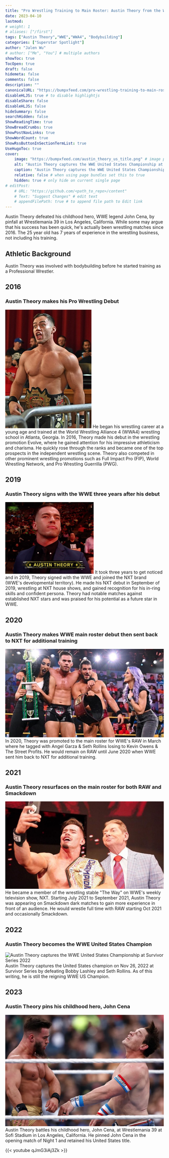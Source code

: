 ```yaml
---
title: "Pro Wrestling Training to Main Roster: Austin Theory from the WWE"
date: 2023-04-10
lastmod:
# weight: 1
# aliases: ["/first"]
tags: ["Austin Theory","WWE","WWA4", "Bodybuilding"]
categories: ["Superstar Spotlight"]
author: "Jalen Wu"
# author: ["Me", "You"] # multiple authors
showToc: true
TocOpen: true
draft: false
hidemeta: false
comments: false
description: ""
canonicalURL: "https://bumpxfeed.com/pro-wrestling-training-to-main-roster-austin-theory-from-the-wwe"
disableHLJS: true # to disable highlightjs
disableShare: false
disableHLJS: false
hideSummary: false
searchHidden: false
ShowReadingTime: true
ShowBreadCrumbs: true
ShowPostNavLinks: true
ShowWordCount: true
ShowRssButtonInSectionTermList: true
UseHugoToc: true
cover:
    image: "https://bumpxfeed.com/austin_theory_us_title.png" # image path/url
    alt: "Austin Theory captures the WWE United States Championship at Survivor Series 2022" # alt text
    caption: "Austin Theory captures the WWE United States Championship at Survivor Series 2022" # display caption under cover
    relative: false # when using page bundles set this to true
    hidden: true # only hide on current single page
# editPost:
    # URL: "https://github.com/<path_to_repo>/content"
    # Text: "Suggest Changes" # edit text
    # appendFilePath: true # to append file path to Edit link
---
```


Austin Theory defeated his childhood hero, WWE legend John Cena, by pinfall at Wrestlemania 39 in Los Angeles, California. While some may argue that his success has been quick, he's actually been wrestling matches since 2016. The 25 year old has 7 years of experience in the wrestling business, not including his training. 

## Athletic Background
Austin Theory was involved with bodybuilding before he started training as a Professional Wrestler.

## 2016 
### Austin Theory makes his Pro Wrestling Debut
![Austin Theory wrestling for FIP](austin_theory_fip.png)
He began his wrestling career at a young age and trained at the World Wrestling Alliance 4 (WWA4) wrestling school in Atlanta, Georgia. In 2016, Theory made his debut in the wrestling promotion Evolve, where he gained attention for his impressive athleticism and charisma. He quickly rose through the ranks and became one of the top prospects in the independent wrestling scene. Theory also competed in other prominent wrestling promotions such as Full Impact Pro (FIP), World Wrestling Network, and Pro Wrestling Guerrilla (PWG).

## 2019
### Austin Theory signs with the WWE three years after his debut
![Austin Theory appears at NXT Takeover after signing with the WWE](austin_theory_nxt_takeover.png)
It took three years to get noticed and in 2019, Theory signed with the WWE and joined the NXT brand (WWE's developmental territory). He made his NXT debut in September of 2019, wrestling at NXT house shows, and gained recognition for his in-ring skills and confident persona. Theory had notable matches against established NXT stars and was praised for his potential as a future star in WWE.

## 2020
### Austin Theory makes WWE main roster debut then sent back to NXT for additional training
![Austin Theory with The Way on NXT television](austin_theory_the_way.png)
In 2020, Theory was promoted to the main roster for WWE's RAW in March where he tagged with Angel Garza & Seth Rollins losing to Kevin Owens & The Street Profits. He would remain on RAW until June 2020 when WWE sent him back to NXT for additional training.

## 2021 
### Austin Theory resurfaces on the main roster for both RAW and Smackdown
![Austin Theory takes a selfie with Vince McMahon](austin_theory_selfie.png)
He became a member of the wrestling stable "The Way" on WWE's weekly television show, NXT. Starting July 2021 to September 2021, Austin Theory was appearing on Smackdown dark matches to gain more experience in front of an audience. He would wrestle full time with RAW starting Oct 2021 and occasionally Smackdown.

## 2022
### Austin Theory becomes the WWE United States Champion
![Austin Theory captures the WWE United States Championship at Survivor Series 2022](../../austin_theory_us_title.png)
Austin Theory captures the United States champion on Nov 26, 2022 at Survivor Series by defeating Bobby Lashley and Seth Rollins. As of this writing, he is still the reigning WWE US Champion.

## 2023
### Austin Theory pins his childhood hero, John Cena
![Austin Theory battles John Cena at Wrestlemania 39](austin_theory_cena.png)
Austin Theory battles his childhood hero, John Cena, at Wrestlemania 39 at Sofi Stadium in Los Angeles, California. He pinned John Cena in the opening match of Night 1 and retained his United States title.

{{< youtube qJmG3iAj3Zk >}}